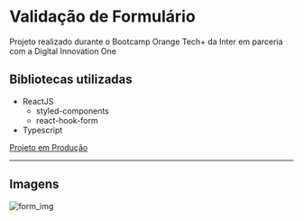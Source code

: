 # Validação de Formulário
Projeto realizado durante o Bootcamp Orange Tech+ da Inter em parceria com a Digital Innovation One 

## Bibliotecas utilizadas
  - ReactJS
    - styled-components
    - react-hook-form 
  - Typescript

[Projeto em Produção](https://form-typescript-tawny.vercel.app/)<hr>
## Imagens
![form_img](https://user-images.githubusercontent.com/93824705/208660386-ad8e66d7-649f-4e0f-be67-33d2858580c9.png)
